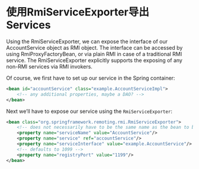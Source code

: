 # 使用RmiServiceExporter导出Services

 Using the RmiServiceExporter, we can expose the interface of our AccountService object as RMI
object. The interface can be accessed by using RmiProxyFactoryBean, or via plain RMI in case of
a traditional RMI service. The RmiServiceExporter explicitly supports the exposing of any non-RMI
services via RMI invokers.

Of course, we first have to set up our service in the Spring container:

```xml
<bean id="accountService" class="example.AccountServiceImpl">
    <!-- any additional properties, maybe a DAO? -->
</bean>
```


Next we’ll have to expose our service using the `RmiServiceExporter`:

```xml
<bean class="org.springframework.remoting.rmi.RmiServiceExporter">
    <!-- does not necessarily have to be the same name as the bean to be exported -->
    <property name="serviceName" value="AccountService"/>
    <property name="service" ref="accountService"/>
    <property name="serviceInterface" value="example.AccountService"/>
    <!-- defaults to 1099 -->
    <property name="registryPort" value="1199"/>
</bean>
```